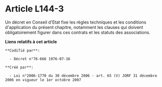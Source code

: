 # Article L144-3

Un décret en Conseil d'Etat fixe les règles techniques et les conditions d'application du présent chapitre, notamment les
clauses qui doivent obligatoirement figurer dans ces contrats et les statuts des associations.

**Liens relatifs à cet article**

	**Codifié par**:

	  - Décret n°76-666 1976-07-16

	**Créé par**:

	  - Loi n°2006-1770 du 30 décembre 2006 - art. 65 (V) JORF 31 décembre 2006 en vigueur le 1er octobre 2007

